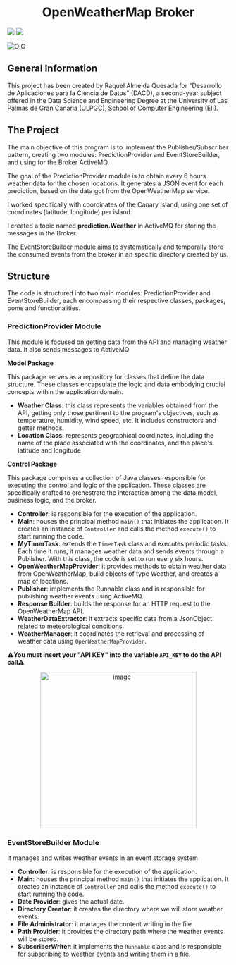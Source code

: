 <h1 align="center"> OpenWeatherMap Broker </h1>

<p align="left">

   <img src="https://img.shields.io/badge/STATUS-DONE-green">
   <img src="https://img.shields.io/badge/Released-November%202023-yellow">
   </p>

![OIG](https://github.com/raquelaq/OpenWeatherBroker/assets/117348659/4cbe09d6-ab3a-47fc-a615-387644cb1d2c) 

## General Information
This project has been created by Raquel Almeida Quesada for "Desarrollo de Aplicaciones para la Ciencia de Datos" (DACD), a second-year subject offered in the Data Science and Engineering Degree at the University of Las Palmas de Gran Canaria (ULPGC), School of Computer Engineering (EII).

## The Project
The main objective of this program is to implement the Publisher/Subscriber pattern, creating two modules: PredictionProvider and EventStoreBuilder, and using for the Broker ActiveMQ.

The goal of the PredictionProvider module is to obtain every 6 hours weather data for the chosen locations. It generates a JSON event for each prediction, based on the data got from the OpenWeatherMap service.

I worked specifically with coordinates of the Canary Island, using one set of coordinates (latitude, longitude) per island.

I created a topic named **prediction.Weather** in ActiveMQ for storing the messages in the Broker.

The EventStoreBuilder module aims to systematically and temporally store the consumed events from the broker in an specific directory created by us.

## Structure
The code is structured into two main modules: PredictionProvider and EventStoreBuilder, each encompassing their respective classes, packages, poms and functionalities.

### PredictionProvider Module
This module is focused on getting data from the API and managing weather data. It also sends messages to ActiveMQ

**Model Package**

This package serves as a repository for classes that define the data structure. These classes encapsulate the logic and data embodying crucial concepts within the application domain.

- **Weather Class**:  this class represents the variables obtained from the API, getting only those pertinent to the program's objectives, such as temperature, humidity, wind speed, etc. It includes constructors and getter methods.
- **Location Class**: represents geographical coordinates, including the name of the place associated with the coordinates, and the place's latitude and longitude

**Control Package**

This package comprises a collection of Java classes responsible for executing the control and logic of the application. These classes are specifically crafted to orchestrate the interaction among the data model, business logic, and the broker.

- **Controller**: is responsible for the execution of the application.
- **Main**: houses the principal method ```main()``` that initiates the application. It creates an instance of ```Controller``` and calls the method ```execute()``` to start running the code.
- **MyTimerTask**: extends the ```TimerTask``` class and executes periodic tasks. Each time it runs, it manages weather data and sends events through a Publisher. With this class, the code is set to run every six hours.
- **OpenWeatherMapProvider**: it provides methods to obtain weather data from OpenWeatherMap, build objects of type Weather, and creates a map of locations.
- **Publisher**: implements the Runnable class and is responsible for publishing weather events using ActiveMQ.
- **Response Builder**: builds the response for an HTTP request to the OpenWeatherMap API.
- **WeatherDataExtractor**: it extracts specific data from a JsonObject related to meteorological conditions.
- **WeatherManager**: it coordinates the retrieval and processing of weather data using ```OpenWeatherMapProvider```.

⚠️**You must insert your "API KEY" into the variable ```API_KEY``` to do the API call**⚠️
<p align="center">
<img width="354" alt="image" src="https://github.com/raquelaq/OpenWeatherBroker/assets/117348659/121881fb-0d1c-4869-9097-fd5dcd02a457">
</p>

### EventStoreBuilder Module
It manages and writes weather events in an event storage system

- **Controller**: is responsible for the execution of the application.
- **Main**: houses the principal method ```main()``` that initiates the application. It creates an instance of ```Controller``` and calls the method ```execute()``` to start running the code.
- **Date Provider**: gives the actual date.
- **Directory Creator**: it creates the directory where we will store weather events.
- **File Administrator**: it manages the content writing in the file
- **Path Provider**: it provides the directory path where the weather events will be stored.
- **SubscriberWriter**: it implements the ```Runnable``` class and is responsible for subscribing to weather events and writing them in a file.




